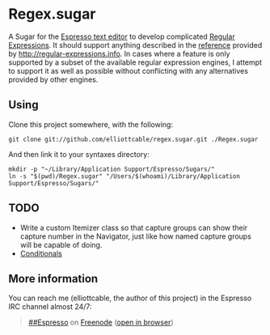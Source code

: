 Regex.sugar
===========
A Sugar for the [Espresso text editor][espresso] to develop complicated
[Regular Expressions][regex]. It should support anything described in the
[reference][] provided by <http://regular-expressions.info>. In cases where a
feature is only supported by a subset of the available regular expression
engines, I attempt to support it as well as possible without conflicting with
any alternatives provided by other engines.

  [espresso]: <http://macrabbit.com/espresso/>
    "The Espresso text editor, by MacRabbit"
  [regex]: <http://en.wikipedia.org/wiki/Regular_Expression>
    "Regular Expression as defined by Wikipedia"
  [reference]: <http://regular-expressions.info/reference.html>
    "Regular Expression Reference"

Using
-----
Clone this project somewhere, with the following:

    git clone git://github.com/elliottcable/regex.sugar.git ./Regex.sugar

And then link it to your syntaxes directory:

    mkdir -p "~/Library/Application Support/Espresso/Sugars/"
    ln -s "$(pwd)/Regex.sugar" "/Users/$(whoami)/Library/Application Support/Espresso/Sugars/"
    
TODO
----
- Write a custom Itemizer class so that capture groups can show their capture
  number in the Navigator, just like how named capture groups will be capable
  of doing.
- [Conditionals](http://regular-expressions.info/conditional.html
  "Regular Expression Conditionals")

More information
----------------
You can reach me (elliottcable, the author of this project) in the Espresso
IRC channel almost 24/7:

> [##Espresso](irc://chat.freenode.net/##Espresso) on [Freenode](http://freenode.net/ "Freenode IRC network") ([open in browser](http://widget.mibbit.com/?settings=54db06d9920299f628121bb397aaa524&server=chat.freenode.net&channel=%23%23Espresso&noServerNotices=true&noServerMotd=true&autoConnect=true "Mibbit IRC gateway for ##Espresso"))
